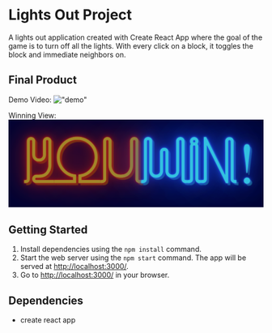 # Lights Out Project

A lights out application created with Create React App where the goal of the game is to turn off all the lights. With every click on a block, it toggles the block and immediate neighbors on. 

## Final Product

Demo Video:
!["demo"](./public/lightsoutdemo.gif)

Winning View:
!["win"](./public/winning.png)

## Getting Started

1. Install dependencies using the `npm install` command.
2. Start the web server using the `npm start` command. The app will be served at <http://localhost:3000/>.
3. Go to <http://localhost:3000/> in your browser.

## Dependencies

- create react app
